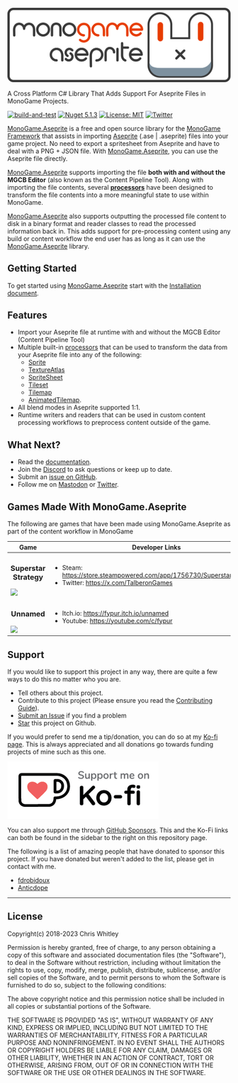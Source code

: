 ![MonoGame.Aseprite Banner](https://raw.githubusercontent.com/AristurtleDev/monogame-aseprite/main/.github/images/banner.png)

A Cross Platform C# Library That Adds Support For Aseprite Files in MonoGame Projects.

[![build-and-test](https://github.com/AristurtleDev/monogame-aseprite/actions/workflows/buildandtest.yml/badge.svg)](https://github.com/AristurtleDev/monogame-aseprite/actions/workflows/buildandtest.yml)
[![Nuget 5.1.3](https://img.shields.io/nuget/v/MonoGame.Aseprite?color=blue&style=flat-square)](https://www.nuget.org/packages/MonoGame.Aseprite/5.1.3)
[![License: MIT](https://img.shields.io/badge/📃%20license-MIT-blue?style=flat)](LICENSE)
[![Twitter](https://img.shields.io/badge/%20-Share%20On%20Twitter-555?style=flat&logo=twitter)](https://twitter.com/intent/tweet?text=MonoGame.Aseprite%20by%20%40aristurtledev%0A%0AA%20cross-platform%20C%23%20library%20that%20adds%20support%20for%20Aseprite%20files%20in%20MonoGame%20projects.%20https%3A%2F%2Fgithub.com%2FAristurtleDev%2Fmonogame-aseprite%0A%0A%23monogame%20%23aseprite%20%23dotnet%20%23csharp%20%23oss%0A)

[MonoGame.Aseprite](https://monogameaseprite.net) is a free and open source library for the [MonoGame Framework](https://www.monogame.net) that assists in importing [Aseprite](https://www.aseprite.org) (.ase | .aseprite) files into your game project. No need to export a spritesheet from Aseprite and have to deal with a PNG + JSON file. With [MonoGame.Aseprite](https://monogameaseprite.net), you can use the Aseprite file directly.

[MonoGame.Aseprite](https://monogameaseprite.net) supports importing the file **both with and without the MGCB Editor** (also known as the Content Pipeline Tool). Along with importing the file contents, several [**processors**](https://monogameaseprite.net/guides/processors/processors-overview.html) have been designed to transform the file contents into a more meaningful state to use within MonoGame.

[MonoGame.Aseprite](https://monogameaseprite.net) also supports outputting the processed file content to disk in a binary format and reader classes to read the processed information back in. This adds support for pre-processing content using any build or content workflow the end user has as long as it can use the [MonoGame.Aseprite](https://monogameaseprite.net) library.

## Getting Started

To get started using [MonoGame.Aseprite](https://monogameaseprite.net) start with the [Installation document](https://monogameaseprite.net/guides/getting-started/installation.html).

## Features

- Import your Aseprite file at runtime with and without the MGCB Editor (Content Pipeline Tool)
- Multiple built-in [processors](https://monogameaseprite.net/guides/processors/processors-overview.html) that can be used to transform the data from your Aseprite file into any of the following:
  - [Sprite](https://monogameaseprite.net/guides/processors/sprite-processor.html)
  - [TextureAtlas](https://monogameaseprite.net/guides/processors/texture-atlas-processor.html)
  - [SpriteSheet](https://monogameaseprite.net/guides/processors/sprite-sheet-processor.html)
  - [Tileset](https://monogameaseprite.net/guides/processors/tileset-processor.html)
  - [Tilemap](https://monogameaseprite.net/guides/processors/tilemap-processor.html)
  - [AnimatedTilemap](https://monogameaseprite.net/guides/processors/animated-tilemap-processor.html).
- All blend modes in Aseprite supported 1:1.
- Runtime writers and readers that can be used in custom content processing workflows to preprocess content outside of the game.

## What Next?

- Read the [documentation](https://monogameaseprite.net/).
- Join the [Discord](https://discord.gg/8jFvHhuMJU) to ask questions or keep up to date.
- Submit an [issue on GitHub](https://github.com/AristurtleDev/monogame-aseprite/issues).
- Follow me on [Mastodon](https://mastodon.gamedev.place/@aristurtle) or [Twitter](https://www.twitter.com/aristurtledev).

## Games Made With MonoGame.Aseprite
The following are games that have been made using MonoGame.Aseprite as part of the content workflow in MonoGame

| Game | Developer Links |
|--- |---|
| <h3 align="center">Superstar Strategy</h3> <img src="https://cdn.akamai.steamstatic.com/steam/apps/1756730/header.jpg?t=1696817764"> | <ul><li>Steam: <a href="https://store.steampowered.com/app/1756730/Superstar_Strategy/">https://store.steampowered.com/app/1756730/Superstar_Strategy/</a></li><li>Twitter: <a href="https://x.com/TalberonGames">https://x.com/TalberonGames</a></li></ul>
| <h3 align="center">Unnamed</h3> <img src="https://img.itch.zone/aW1nLzEzNjQ1MTM5LnBuZw==/original/yOAqCD.png"/> | <ul><li>Itch.io: <a href="https://fypur.itch.io/unnamed">https://fypur.itch.io/unnamed</a></li><li>Youtube: <a href="https://youtube.com/c/fypur">https://youtube.com/c/fypur</a></li></ul> |

## Support

If you would like to support this project in any way, there are quite a few ways to do this no matter who you are.

- Tell others about this project.
- Contribute to this project (Please ensure you read the [Contributing Guide](./CONTRIBUTING.md)).
- [Submit an Issue](https://github.com/AristurtleDev/monogame-aseprite/issues) if you find a problem
- [Star](https://docs.github.com/en/get-started/exploring-projects-on-github/saving-repositories-with-stars) this project on Github.

If you would prefer to send me a tip/donation, you can do so at my [Ko-fi page](https://ko-fi.com/aristurtledev). This is always appreciated and all donations go towards funding projects of mine such as this one.

[![](.github/images/kofi-bg-white.webp)](https://ko-fi.com/aristurtledev)

You can also support me through [GitHub Sponsors](https://github.com/sponsors/AristurtleDev). This and the Ko-Fi links can both be found in the sidebar to the right on this repository page.

The following is a list of amazing people that have donated to sponsor this project. If you have donated but weren't added to the list, please get in contact with me.


* [fdrobidoux](https://github.com/fdrobidoux)
* [Anticdope](https://twitter.com/anticdope) 

---

## License

Copyright(c) 2018-2023 Chris Whitley

Permission is hereby granted, free of charge, to any person obtaining a copy
of this software and associated documentation files (the "Software"), to deal
in the Software without restriction, including without limitation the rights
to use, copy, modify, merge, publish, distribute, sublicense, and/or sell
copies of the Software, and to permit persons to whom the Software is
furnished to do so, subject to the following conditions:

The above copyright notice and this permission notice shall be included in
all copies or substantial portions of the Software.

THE SOFTWARE IS PROVIDED "AS IS", WITHOUT WARRANTY OF ANY KIND, EXPRESS OR
IMPLIED, INCLUDING BUT NOT LIMITED TO THE WARRANTIES OF MERCHANTABILITY,
FITNESS FOR A PARTICULAR PURPOSE AND NONINFRINGEMENT. IN NO EVENT SHALL THE
AUTHORS OR COPYRIGHT HOLDERS BE LIABLE FOR ANY CLAIM, DAMAGES OR OTHER
LIABILITY, WHETHER IN AN ACTION OF CONTRACT, TORT OR OTHERWISE, ARISING FROM,
OUT OF OR IN CONNECTION WITH THE SOFTWARE OR THE USE OR OTHER DEALINGS IN
THE SOFTWARE.
